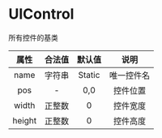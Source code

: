 # UIControl
所有控件的基类

| 属性   | 合法值 | 默认值 | 说明       |
| :----: | :----: | :----: | :--------: |
| name   | 字符串 | Static | 唯一控件名 |
| pos    | -      | 0,0    | 控件位置   |
| width  | 正整数 | 0      | 控件宽度   |
| height | 正整数 | 0      | 控件高度   |
